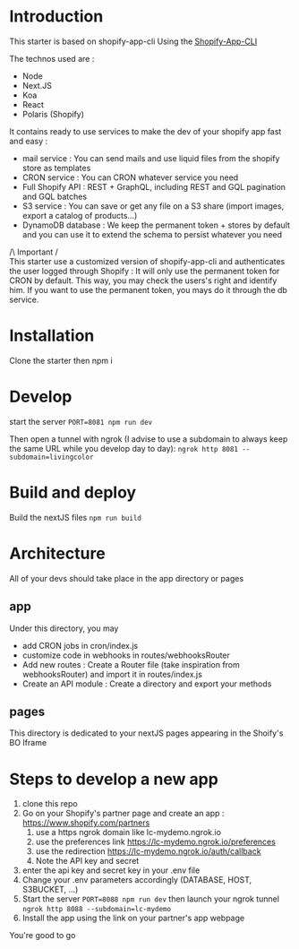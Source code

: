 # Introduction
This starter is based on shopify-app-cli
Using the [Shopify-App-CLI](https://github.com/Shopify/shopify-app-cli)

The technos used are :
- Node
- Next.JS
- Koa
- React
- Polaris (Shopify)

It contains ready to use services to make the dev of your shopify app fast and easy :
- mail service : You can send mails and use liquid files from the shopify store as templates
- CRON service : You can CRON whatever service you need
- Full Shopify API : REST + GraphQL, including REST and GQL pagination and GQL batches
- S3 service : You can save or get any file on a S3 share (import images, export a catalog of products...)
- DynamoDB database : We keep the permanent token + stores by default and you can use it to extend the schema to persist whatever you need

/\ Important /\
This starter use a customized version of shopify-app-cli and authenticates the user logged through Shopify : It will only use the permanent token for CRON by default.
This way, you may check the users's right and identify him. If you want to use the permanent token, you mays do it through the db service.

# Installation
Clone the starter then npm i

# Develop
start the server
`PORT=8081 npm run dev`

Then open a tunnel with ngrok (I advise to use a subdomain to always keep the same URL while you develop day to day):
`ngrok http 8081 --subdomain=livingcolor`

# Build and deploy
Build the nextJS files
`npm run build`

# Architecture
All of your devs should take place in the app directory or pages

## app
Under this directory, you may
- add CRON jobs in cron/index.js
- customize code in webhooks in routes/webhooksRouter
- Add new routes : Create a Router file (take inspiration from webhooksRouter) and import it in routes/index.js
- Create an API module : Create a directory and export your methods

## pages
This directory is dedicated to your nextJS pages appearing in the Shoify's BO Iframe

# Steps to develop a new app
1. clone this repo
2. Go on your Shopify's partner page and create an app : https://www.shopify.com/partners
   1. use a https ngrok domain like lc-mydemo.ngrok.io
   2. use the preferences link https://lc-mydemo.ngrok.io/preferences
   3. use the redirection https://lc-mydemo.ngrok.io/auth/callback
   4. Note the API key and secret
3. enter the api key and secret key in your .env file
4. Change your .env parameters accordingly (DATABASE, HOST, S3BUCKET, ...)
5. Start the server `PORT=8088 npm run dev` then launch your ngrok tunnel `ngrok http 8088 --subdomain=lc-mydemo`
6. Install the app using the link on your partner's app webpage

You're good to go
